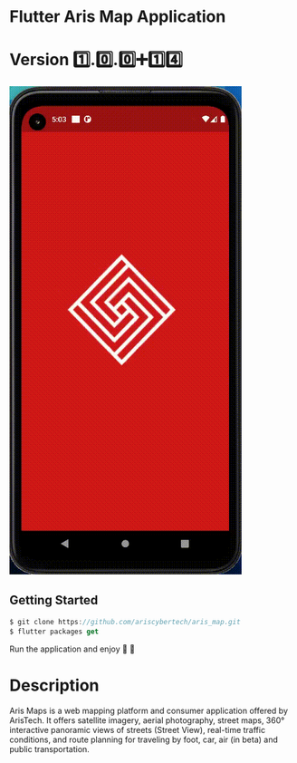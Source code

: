 # Flutter Aris Map Application

# Version :one:.:zero:.:zero::heavy_plus_sign::one::four:

![Mobile Screenshot3](screenshots/screen.gif)

## Getting Started

```dart
$ git clone https://github.com/ariscybertech/aris_map.git
$ flutter packages get
```

Run the application and enjoy :tada: :rainbow:

# Description
Aris Maps is a web mapping platform and consumer application offered by ArisTech. It offers satellite imagery, aerial photography, street maps, 360° interactive panoramic views of streets (Street View), real-time traffic conditions, and route planning for traveling by foot, car, air (in beta) and public transportation.